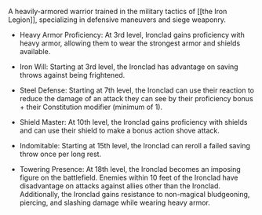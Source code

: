 A heavily-armored warrior trained in the military tactics of [[the Iron Legion]], specializing in defensive maneuvers and siege weaponry.

-   Heavy Armor Proficiency: At 3rd level, Ironclad gains proficiency with heavy armor, allowing them to wear the strongest armor and shields available.
    
-   Iron Will: Starting at 3rd level, the Ironclad has advantage on saving throws against being frightened.
    
-   Steel Defense: Starting at 7th level, the Ironclad can use their reaction to reduce the damage of an attack they can see by their proficiency bonus + their Constitution modifier (minimum of 1).
    
-   Shield Master: At 10th level, the Ironclad gains proficiency with shields and can use their shield to make a bonus action shove attack.
    
-   Indomitable: Starting at 15th level, the Ironclad can reroll a failed saving throw once per long rest.
    
-   Towering Presence: At 18th level, the Ironclad becomes an imposing figure on the battlefield. Enemies within 10 feet of the Ironclad have disadvantage on attacks against allies other than the Ironclad. Additionally, the Ironclad gains resistance to non-magical bludgeoning, piercing, and slashing damage while wearing heavy armor.